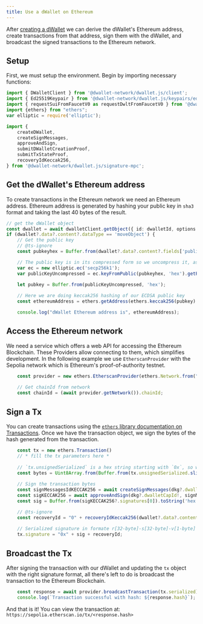 ```yaml
---
title: Use a dWallet on Ethereum
---
```


After [creating a dWallet](../your-first-dwallet.md#create-a-dwallet) we can derive the dWallet's Ethereum address, create transactions from that address, sign them with the dWallet, and broadcast the signed transactions to the Ethereum network.

## Setup
First, we must setup the environment. Begin by importing necessary functions:
```typescript
import { DWalletClient } from '@dwallet-network/dwallet.js/client';
import { Ed25519Keypair } from '@dwallet-network/dwallet.js/keypairs/ed25519';
import { requestSuiFromFaucetV0 as requestDwltFromFaucetV0 } from '@dwallet-network/dwallet.js/faucet';
import {ethers} from "ethers";
var elliptic = require('elliptic');

import {
    createDWallet,
    createSignMessages,
    approveAndSign,
    submitDWalletCreationProof,
    submitTxStateProof,
    recoveryIdKeccak256,
} from '@dwallet-network/dwallet.js/signature-mpc';
```

## Get the dWallet's Ethereum address

To create transactions in the Ethereum network we need an Ethereum address.
Ethereum address is generated by hashing your public key in `sha3` format and taking the last 40 bytes of the result.

```typescript
// get the dWallet object
const dwallet = await dwalletClient.getObject({ id: dwalletId, options: {showContent: true}});
if (dwallet?.data?.content?.dataType == 'moveObject') {
    // Get the public key
    // @ts-ignore
    const pubkeyhex = Buffer.from(dwallet?.data?.content?.fields['public_key']).toString('hex');

    // The public key is in its compressed form so we uncompress it, as the address is derived from the uncompressed public key.
    var ec = new elliptic.ec('secp256k1');
    var publicKeyUncompressed = ec.keyFromPublic(pubkeyhex, 'hex').getPublic(false, 'hex');
    
    let pubkey = Buffer.from(publicKeyUncompressed, 'hex');

    // Here we are doing keccak256 hashing of our ECDSA public key
    const ethereumAddress = ethers.getAddress(ethers.keccak256(pubkey).slice(-40));

    console.log("dWallet Ethereum address is", ethereumAddress);
```

## Access the Ethereum network
We need a service which offers a web API for accessing the Ethereum Blockchain. These Providers allow connecting to them, which simplifies development.
In the following example we use `EtherscanProvider` with the Sepolia network which is Ethereum's proof-of-authority testnet.

```typescript
    const provider = new ethers.EtherscanProvider(ethers.Network.from("sepolia"), "");
    
    // Get chainId from network
    const chainId = (await provider.getNetwork()).chainId;
```

## Sign a Tx

You can create transactions using the [`ethers` library documentation on Transactions](https://docs.ethers.org/v5/api/providers/types/#types--transactions).
Once we have the transaction object, we sign the bytes of the hash generated from the transaction.

```typescript
    const tx = new ethers.Transaction()
    // * fill the tx parameters here *
    
    // `tx.unsignedSerialized` is a hex string starting with `0x`, so we remove it by slicing the first two characters before parsing it as a hex string into a byte array.
    const bytes = Uint8Array.from(Buffer.from(tx.unsignedSerialized.slice(2), 'hex'));
    
    // Sign the transaction bytes
    const signMessagesIdKECCAK256 = await createSignMessages(dkg?.dwalletId!, dkg?.dkgOutput, [bytes], "KECCAK256", keypair, dwalletClient);
    const sigKECCAK256 = await approveAndSign(dkg?.dwalletCapId!, signMessagesIdKECCAK256!, [bytes], keypair, dwalletClient);
    const sig = Buffer.from(sigKECCAK256?.signatures[0]).toString('hex');

    // @ts-ignore
    const recoveryId = "0" + recoveryIdKeccak256(dwallet?.data?.content?.fields['public_key'], bytes, sigKECCAK256?.signatures[0]).toString(16);
    
    // Serialized signature in formate r[32-byte]-s[32-byte]-v[1-byte] where v is recovery id.
    tx.signature = "0x" + sig + recoveryId;
```

## Broadcast the Tx

After signing the transaction with our dWallet and updating the `tx` object with the right signature format, all there's left to do is broadcast the transaction to the Ethereum Blockchain.

```typescript
    const response = await provider.broadcastTransaction(tx.serialized);
    console.log(`Transaction successful with hash: ${response.hash}`);
```

And that is it! You can view the transaction at: `https://sepolia.etherscan.io/tx/<response.hash>`
